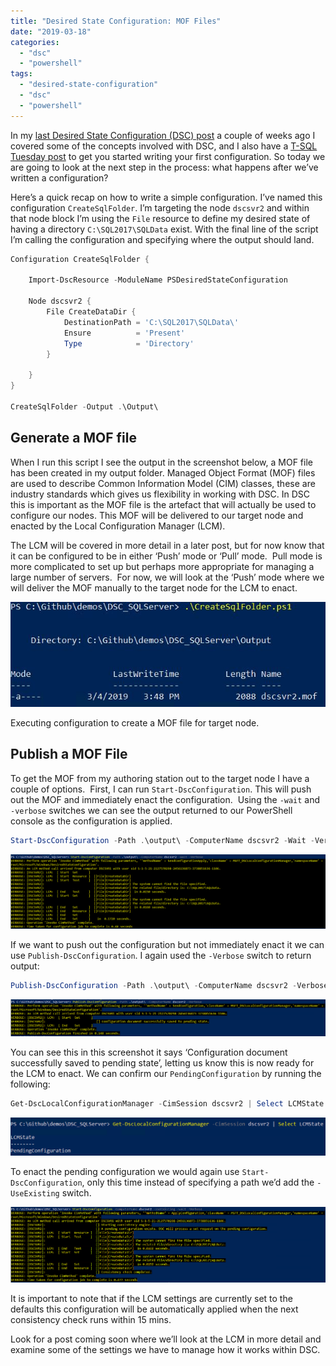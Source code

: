 ```yaml
---
title: "Desired State Configuration: MOF Files"
date: "2019-03-18"
categories:
  - "dsc"
  - "powershell"
tags:
  - "desired-state-configuration"
  - "dsc"
  - "powershell"
---
```


In my [last Desired State Configuration (DSC) post](https://jesspomfret.com/introduction-to-dsc/) a couple of weeks ago I covered some of the concepts involved with DSC, and I also have a [T-SQL Tuesday post](https://jesspomfret.com/t-sql-tuesday-110/) to get you started writing your first configuration. So today we are going to look at the next step in the process: what happens after we’ve written a configuration?

Here’s a quick recap on how to write a simple configuration. I’ve named this configuration `CreateSqlFolder`. I’m targeting the node `dscsvr2` and within that node block I’m using the `File` resource to define my desired state of having a directory `C:\SQL2017\SQLData` exist. With the final line of the script I’m calling the configuration and specifying where the output should land.

```PowerShell
Configuration CreateSqlFolder {

    Import-DscResource -ModuleName PSDesiredStateConfiguration

    Node dscsvr2 {
        File CreateDataDir {
            DestinationPath = 'C:\SQL2017\SQLData\'
            Ensure          = 'Present'
            Type            = 'Directory'
        }

    }
}

CreateSqlFolder -Output .\Output\
```

## Generate a MOF file

When I run this script I see the output in the screenshot below, a MOF file has been created in my output folder. Managed Object Format (MOF) files are used to describe Common Information Model (CIM) classes, these are industry standards which gives us flexibility in working with DSC. In DSC this is important as the MOF file is the artefact that will actually be used to configure our nodes. This MOF will be delivered to our target node and enacted by the Local Configuration Manager (LCM).

The LCM will be covered in more detail in a later post, but for now know that it can be configured to be in either ‘Push’ mode or ‘Pull’ mode.  Pull mode is more complicated to set up but perhaps more appropriate for managing a large number of servers.  For now, we will look at the ‘Push’ mode where we will deliver the MOF manually to the target node for the LCM to enact.

![](CreateSqlFoldersMOF.jpg)

Executing configuration to create a MOF file for target node.

## Publish a MOF File

To get the MOF from my authoring station out to the target node I have a couple of options.  First, I can run `Start-DscConfiguration`. This will push out the MOF and immediately enact the configuration.  Using the `-wait` and `-verbose` switches we can see the output returned to our PowerShell console as the configuration is applied.

```PowerShell
Start-DscConfiguration -Path .\output\ -ComputerName dscsvr2 -Wait -Verbose
```

[![](startDscConfiguration.png)](https://jesspomfret.com/wp-content/uploads/2019/03/startDscConfiguration.png)

If we want to push out the configuration but not immediately enact it we can use `Publish-DscConfiguration`. I again used the `-Verbose` switch to return output:

```PowerShell
Publish-DscConfiguration -Path .\output\ -ComputerName dscsvr2 -Verbose
```

[![](publishDscConfiguration.png)](https://jesspomfret.com/wp-content/uploads/2019/03/publishDscConfiguration.png)

You can see this in this screenshot it says ‘Configuration document successfully saved to pending state’, letting us know this is now ready for the LCM to enact. We can confirm our `PendingConfiguration` by running the following:

```PowerShell
Get-DscLocalConfigurationManager -CimSession dscsvr2 | Select LCMState
```

[![](getDscConfiguration.png)](https://jesspomfret.com/wp-content/uploads/2019/03/getDscConfiguration.png)

To enact the pending configuration we would again use `Start-DscConfiguration`, only this time instead of specifying a path we’d add the `-UseExisting` switch.

[![](startDscConfiguration_useexisting.png)](https://jesspomfret.com/wp-content/uploads/2019/03/startDscConfiguration_useexisting.png)

It is important to note that if the LCM settings are currently set to the defaults this configuration will be automatically applied when the next consistency check runs within 15 mins.

Look for a post coming soon where we’ll look at the LCM in more detail and examine some of the settings we have to manage how it works within DSC.
